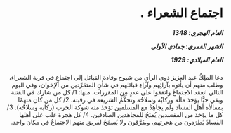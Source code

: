 <h1 dir="rtl">اجتماع الشعراء .</h1>

<h5 dir="rtl">العام الهجري:  1348

الشهر القمري: جمادى الأولى

العام الميلادي: 1929</h5>

<p dir="rtl">دعا الملِكُ عبد العزيز ذوي الرأيِ من شيوخ وقادة القبائل إلى اجتماعٍ في قرية الشعراء، وطلب منهم أن يأتوه بآرائِهم وآراءِ قبائلهم في شأنِ المتمَرِّدين من الإخوان، وفي اليوم التالي انعقد الاجتماعُ واتفقوا على عددٍ مِن المقررات، منها: 1/ كل من شارك في الفتنة وبقي حيًّا يؤخذ مالُه ورِكابُه وسلاحُه وتحكَّمُ الشريعة في رقبته. 2/ كل من كان متهمًا بممالأة أهل الفساد ولم يجاهِدْ مع المسلمين تؤخذ منه شوكة الحرب (ركابه وسلاحُه). 3/ كل ما يؤخذ من المفسدين يُمنَحُ للمجاهدين الصادقين. 4/ كل هجرة غلب على أهلها الفسادُ يُطرَدون من هجرتهم، ويفَرَّقون ولا يُسمَحُ لفريق منهم الاجتماعُ في مكان واحد.</p></br>
